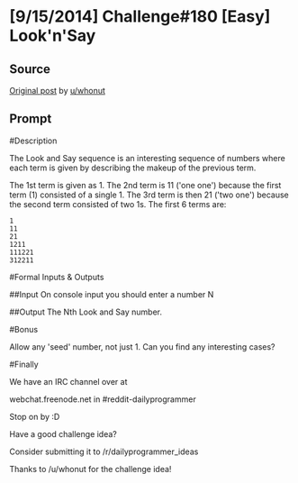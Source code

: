 # [9/15/2014] Challenge#180 [Easy] Look'n'Say

## Source

[Original post](https://old.reddit.com/r/dailyprogrammer/comments/2ggy30/9152014_challenge180_easy_looknsay/) by [u/whonut](https://old.reddit.com/u/whonut)

## Prompt

#Description

The Look and Say sequence is an interesting sequence of numbers where each term is given by describing the makeup of the previous term.

The 1st term is given as 1. The 2nd term is 11 ('one one') because the first term (1) consisted of a single 1. The 3rd term is then 21 ('two one') because the second term consisted of two 1s. The first 6 terms are:

    1
    11
    21
    1211
    111221
    312211

#Formal Inputs & Outputs

##Input
On console input you should enter a number N

##Output
The Nth Look and Say number.

#Bonus

Allow any 'seed' number, not just 1. Can you find any interesting cases?


#Finally

We have an IRC channel over at


webchat.freenode.net in #reddit-dailyprogrammer


Stop on by :D


Have a good challenge idea?

Consider submitting it to /r/dailyprogrammer_ideas

Thanks to /u/whonut for the challenge idea!

